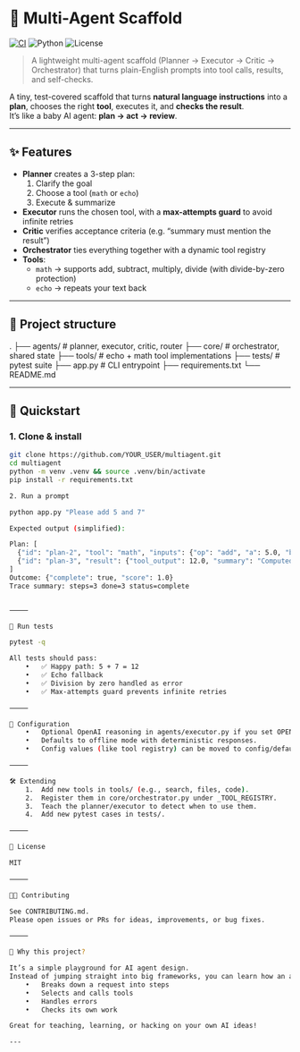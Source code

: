 # 🧩 Multi-Agent Scaffold

[![CI](https://github.com/cpgrant/multiagent/actions/workflows/ci.yml/badge.svg)](https://github.com/cpgrant/multiagent/actions)
![Python](https://img.shields.io/badge/python-3.11-blue.svg)
![License](https://img.shields.io/badge/license-MIT-green.svg)

> A lightweight multi-agent scaffold (Planner → Executor → Critic → Orchestrator) that turns plain-English prompts into tool calls, results, and self-checks.

A tiny, test-covered scaffold that turns **natural language instructions** into a **plan**, chooses the right **tool**, executes it, and **checks the result**.  
It’s like a baby AI agent: **plan → act → review**.

---

## ✨ Features
- **Planner** creates a 3-step plan:
  1. Clarify the goal  
  2. Choose a tool (`math` or `echo`)  
  3. Execute & summarize  
- **Executor** runs the chosen tool, with a **max-attempts guard** to avoid infinite retries  
- **Critic** verifies acceptance criteria (e.g. “summary must mention the result”)  
- **Orchestrator** ties everything together with a dynamic tool registry  
- **Tools**:  
  - `math` → supports add, subtract, multiply, divide (with divide-by-zero protection)  
  - `echo` → repeats your text back  

---

## 🧱 Project structure

.
├── agents/               # planner, executor, critic, router
├── core/                 # orchestrator, shared state
├── tools/                # echo + math tool implementations
├── tests/                # pytest suite
├── app.py                # CLI entrypoint
├── requirements.txt
└── README.md

---

## 🚀 Quickstart

### 1. Clone & install
```bash
git clone https://github.com/YOUR_USER/multiagent.git
cd multiagent
python -m venv .venv && source .venv/bin/activate
pip install -r requirements.txt

2. Run a prompt

python app.py "Please add 5 and 7"

Expected output (simplified):

Plan: [
  {"id": "plan-2", "tool": "math", "inputs": {"op": "add", "a": 5.0, "b": 7.0}},
  {"id": "plan-3", "result": {"tool_output": 12.0, "summary": "Computed 5.0 + 7.0 = 12.0. Summary: The result is 12.0."}}
]
Outcome: {"complete": true, "score": 1.0}
Trace summary: steps=3 done=3 status=complete


⸻

🧪 Run tests

pytest -q

All tests should pass:
	•	✅ Happy path: 5 + 7 = 12
	•	✅ Echo fallback
	•	✅ Division by zero handled as error
	•	✅ Max-attempts guard prevents infinite retries

⸻

🔧 Configuration
	•	Optional OpenAI reasoning in agents/executor.py if you set OPENAI_API_KEY in the environment.
	•	Defaults to offline mode with deterministic responses.
	•	Config values (like tool registry) can be moved to config/default.yaml.

⸻

🛠️ Extending
	1.	Add new tools in tools/ (e.g., search, files, code).
	2.	Register them in core/orchestrator.py under _TOOL_REGISTRY.
	3.	Teach the planner/executor to detect when to use them.
	4.	Add new pytest cases in tests/.

⸻

📜 License

MIT

⸻

👩‍💻 Contributing

See CONTRIBUTING.md.
Please open issues or PRs for ideas, improvements, or bug fixes.

⸻

🌟 Why this project?

It’s a simple playground for AI agent design.
Instead of jumping straight into big frameworks, you can learn how an agent:
	•	Breaks down a request into steps
	•	Selects and calls tools
	•	Handles errors
	•	Checks its own work

Great for teaching, learning, or hacking on your own AI ideas!

---
